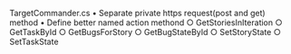 TargetCommander.cs
	• Separate private https request(post and get) method
	• Define better named action methond
		○ GetStoriesInIteration
		○ GetTaskById
		○ GetBugsForStory
		○ GetBugStateById
		○ SetStoryState
		○ SetTaskState
